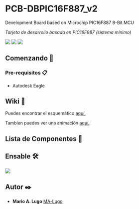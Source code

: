 # PCB-DBPIC16F887_v2
Development Board based on Microchip PIC16F887 8-Bit MCU


_Tarjeta de desarrollo basada en PIC16F887 (sistema mínimo)_

![](https://drive.google.com/uc?export=view&id=1yVWt3oSvShM6cuBQZa5PdpuczYuV1JDe)
![](https://drive.google.com/uc?export=view&id=19XBJ0QlMIHbg9vegWUGyEqXRTqxzBaFq)
![](https://drive.google.com/uc?export=view&id=1tUT3fXrc_52-UGrVmtsDX309Ys3pfLEU)

## Comenzando 🚀
### Pre-requisitos 📋

* Autodesk Eagle

## Wiki 📖

Puedes encontrar el esquemático [aquí.](https://drive.google.com/uc?export=view&id=1uyhpvZt8SFJf6NlxQCLjJcooKPEDv15b)

Tambíen puedes ver una animación [aquí.](https://drive.google.com/file/d/1NO_eVydhyPA-O2Zp3BOySrAR04YveleB/view?usp=sharing)

## Lista de Componentes 📖

## Ensable 🛠️

![](https://drive.google.com/uc?export=view&id=1PCVJMS5OCVGcx2QpUUYAr0coXK0wAjF2)


## Autor ✒️

* **Mario A. Lugo**  [MA-Lugo](https://github.com/MA-Lugo)

